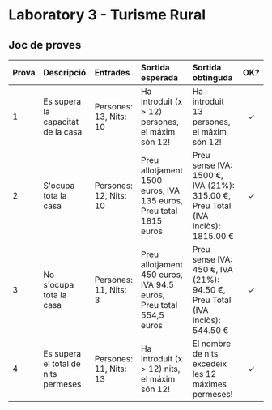 # Laboratory 3 - Turisme Rural

## Joc de proves

| Prova | Descripció                          | Entrades               | Sortida esperada                                                   | Sortida obtinguda                                                               | OK? |
| :---- |:----------------------------------- |:---------------------- |:------------------------------------------------------------------ |:------------------------------------------------------------------------------- |:---:|
| 1     | Es supera la capacitat de la casa   | Persones: 13, Nits: 10 | Ha introduit (x > 12) persones, el máxim són 12!                   | Ha introduit 13 persones, el máxim són 12!                                      | ✓   |
| 2     | S'ocupa tota la casa                | Persones: 12, Nits: 10 | Preu allotjament 1500 euros, IVA 135 euros, Preu total 1815 euros  | Preu sense IVA: 1500 €, IVA (21%): 315.00 €, Preu Total (IVA Inclòs): 1815.00 € | ✓   |
| 3     | No s'ocupa tota la casa             | Persones: 11, Nits: 3  | Preu allotjament 450 euros, IVA 94.5 euros, Preu total 554,5 euros | Preu sense IVA: 450 €, IVA (21%): 94.50 €, Preu Total (IVA Inclòs): 544.50 €    | ✓   |
| 4     | Es supera el total de nits permeses | Persones: 11, Nits: 13 | Ha introduit (x > 12) nits, el máxim són 12!                       | El nombre de nits excedeix les 12 máximes permeses!                             | ✓   |
